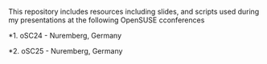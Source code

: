 This repository includes resources including slides, and scripts used during my presentations at the following OpenSUSE cconferences

*1. oSC24 - Nuremberg, Germany
 
*2. oSC25 - Nuremberg, Germany
